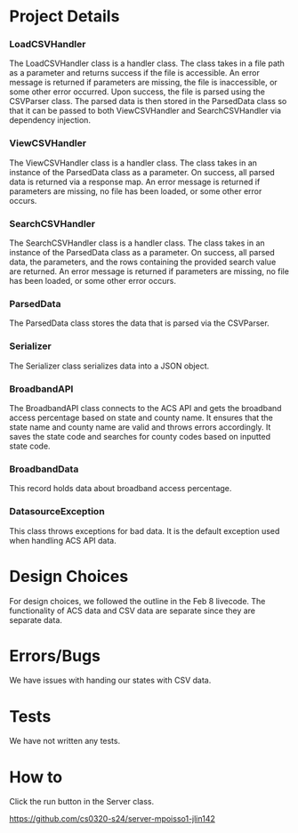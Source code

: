 # Project Details

### LoadCSVHandler
The LoadCSVHandler class is a handler class. The class takes in a file path as a parameter and returns
success if the file is accessible. An error message is returned if parameters are missing, the file
is inaccessible, or some other error occurred. Upon success, the file is parsed using the CSVParser
class. The parsed data is then stored in the  ParsedData class so that it can be passed to both
ViewCSVHandler and SearchCSVHandler via dependency injection.

### ViewCSVHandler
The ViewCSVHandler class is a handler class. The class takes in an instance of the ParsedData class as a
parameter. On success, all parsed data is returned via a response map. An error message is returned
if parameters are missing, no file has been loaded, or some other error occurs.

### SearchCSVHandler
The SearchCSVHandler class is a handler class. The class takes in an instance of the ParsedData class as a
parameter. On success, all parsed data, the parameters, and the rows containing the provided search
value are returned. An error message is returned if parameters are missing, no file has been loaded,
or some other error occurs.

### ParsedData
The ParsedData class stores the data that is parsed via the CSVParser.

### Serializer
The Serializer class serializes data into a JSON object.

### BroadbandAPI
The BroadbandAPI class connects to the ACS API and gets the broadband access percentage based on
state and county name. It ensures that the state name and county name are valid and throws errors
accordingly. It saves the state code and searches for county codes based on inputted state code.

### BroadbandData
This record holds data about broadband access percentage.

### DatasourceException
This class throws exceptions for bad data. It is the default exception used when handling ACS API 
data.

# Design Choices
For design choices, we followed the outline in the Feb 8 livecode. The functionality of ACS data and
CSV data are separate since they are separate data.

# Errors/Bugs
We have issues with handing our states with CSV data.

# Tests
We have not written any tests.

# How to
Click the run button in the Server class.

https://github.com/cs0320-s24/server-mpoisso1-jlin142
